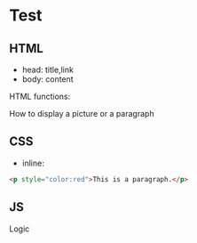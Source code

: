 # Test

## HTML

- head: title,link
- body: content

HTML functions:

How to display a picture or a paragraph

## CSS

- inline:
```html
<p style="color:red">This is a paragraph.</p>
```

## JS
Logic

